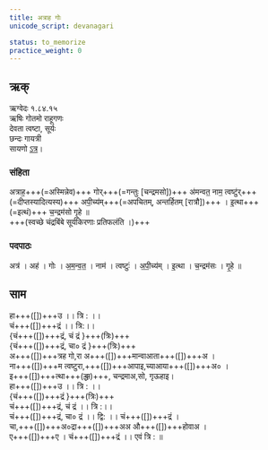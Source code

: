 ```yaml
---
title: अत्राह गोः
unicode_script: devanagari  

status: to_memorize
practice_weight: 0
--- 
```


## ऋक्
ऋग्वेदः  १.८४.१५  
ऋषिः  गोतमो राहूगणः  
देवता  त्वष्टा, सूर्यः  
छन्दः  गायत्री  
सायणो [ऽत्र](http://192.155.224.66/stage/rigveda-samhita/describe/rikMandala/001.084.015)।

### संहिता
अत्राह॒+++(=अस्मिन्नेव)+++ गोर्+++(=गन्तुः [चन्द्रमसो])+++ अ॑मन्वत॒ नाम॒ त्वष्टु॑र्+++(=दीप्तस्यादित्यस्य)+++ अपी॒च्य॑म्+++(=अपचितम्, अन्तर्हितम् [रात्रौ])+++ ।
इ॒त्था+++(=इत्थं)+++ च॒न्द्रम॑सो गृ॒हे ॥  
+++(स्वच्छे चंद्रबिंबे सूर्यकिरणाः प्रतिफलंति ।)+++

### पदपाठः
अत्र॑ । अह॑ । गोः । अ॒म॒न्व॒त॒ । नाम॑ । त्वष्टुः॑ । अ॒पी॒च्य॑म् ।
इ॒त्था । च॒न्द्रम॑सः । गृ॒हे ॥

## साम
<div class="audioEmbed"  caption="रामानुजार्यः 1974 " src="https://archive.org/download/jaiminIya-sAma-gAna-paravastu-tradition-rAmAnuja/atrAha-goH.mp3"></div>
<div class="audioEmbed"  caption="गोपालार्यः 2015  " src="https://archive.org/download/jaiminIya-sAma-gAna-paravastu-tradition-gopAla-2015/atrAha-goH.mp3"></div>

हा+++([])+++उ ।। त्रि : ।।  
चं+++([])+++द्रं ।। त्रि:।।  
{चं+++([])+++द्रं, चं द्रं }+++(त्रिः)+++  
{चं+++([])+++द्रं, चा० द्रं }+++(त्रिः)+++  
अ+++([])+++त्रह गो,रा अ+++([])+++मान्वाआता+++([])+++अ ।  
ना+++([])+++म त्वष्टुरा,+++([])+++आपाइ,च्याआया+++([])+++अ० ।  
इ+++([])+++त्था+++(~~द्धा~~)+++, चन्द्रमाअ,सो, गृऊहाइ।  
हा+++([])+++उ ।। त्रि : ।।  
{चं+++([])+++द्रं }+++(त्रिः)+++  
चं+++([])+++द्रं, चं द्रं ।। त्रि :।।  
चं+++([])+++द्रं, चा० द्रं ।। द्वि: ।। चं+++([])+++द्रं ।  
चा,+++([])+++अ०द्रा+++([])+++अअ औ+++([])+++होवाअ ।  
ए+++([])+++ए । चं+++([])+++द्रं ।। एवं त्रि : ॥